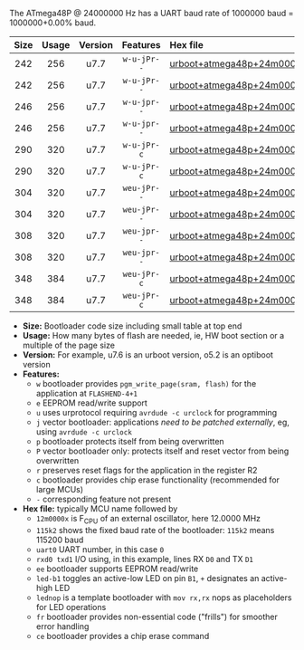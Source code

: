The ATmega48P @ 24000000 Hz has a UART baud rate of 1000000 baud = 1000000+0.00% baud.

|Size|Usage|Version|Features|Hex file|
|:-:|:-:|:-:|:-:|:--|
|242|256|u7.7|`w-u-jPr--`|[urboot+atmega48p+24m0000x+1000k0_uart0_rxd0_txd1_led+b5.hex](https://raw.githubusercontent.com/stefanrueger/urboot.hex/main/mcus/atmega48p/external_oscillator/fcpu+24m0000_Hz/br+1000k0_bps/urboot+atmega48p+24m0000x+1000k0_uart0_rxd0_txd1_led+b5.hex)|
|242|256|u7.7|`w-u-jPr--`|[urboot+atmega48p+24m0000x+1000k0_uart0_rxd0_txd1_lednop.hex](https://raw.githubusercontent.com/stefanrueger/urboot.hex/main/mcus/atmega48p/external_oscillator/fcpu+24m0000_Hz/br+1000k0_bps/urboot+atmega48p+24m0000x+1000k0_uart0_rxd0_txd1_lednop.hex)|
|246|256|u7.7|`w-u-jpr--`|[urboot+atmega48p+24m0000x+1000k0_uart0_rxd0_txd1_led+b5_fr.hex](https://raw.githubusercontent.com/stefanrueger/urboot.hex/main/mcus/atmega48p/external_oscillator/fcpu+24m0000_Hz/br+1000k0_bps/urboot+atmega48p+24m0000x+1000k0_uart0_rxd0_txd1_led+b5_fr.hex)|
|246|256|u7.7|`w-u-jpr--`|[urboot+atmega48p+24m0000x+1000k0_uart0_rxd0_txd1_lednop_fr.hex](https://raw.githubusercontent.com/stefanrueger/urboot.hex/main/mcus/atmega48p/external_oscillator/fcpu+24m0000_Hz/br+1000k0_bps/urboot+atmega48p+24m0000x+1000k0_uart0_rxd0_txd1_lednop_fr.hex)|
|290|320|u7.7|`w-u-jPr-c`|[urboot+atmega48p+24m0000x+1000k0_uart0_rxd0_txd1_led+b5_fr_ce.hex](https://raw.githubusercontent.com/stefanrueger/urboot.hex/main/mcus/atmega48p/external_oscillator/fcpu+24m0000_Hz/br+1000k0_bps/urboot+atmega48p+24m0000x+1000k0_uart0_rxd0_txd1_led+b5_fr_ce.hex)|
|290|320|u7.7|`w-u-jPr-c`|[urboot+atmega48p+24m0000x+1000k0_uart0_rxd0_txd1_lednop_fr_ce.hex](https://raw.githubusercontent.com/stefanrueger/urboot.hex/main/mcus/atmega48p/external_oscillator/fcpu+24m0000_Hz/br+1000k0_bps/urboot+atmega48p+24m0000x+1000k0_uart0_rxd0_txd1_lednop_fr_ce.hex)|
|304|320|u7.7|`weu-jPr--`|[urboot+atmega48p+24m0000x+1000k0_uart0_rxd0_txd1_ee_led+b5.hex](https://raw.githubusercontent.com/stefanrueger/urboot.hex/main/mcus/atmega48p/external_oscillator/fcpu+24m0000_Hz/br+1000k0_bps/urboot+atmega48p+24m0000x+1000k0_uart0_rxd0_txd1_ee_led+b5.hex)|
|304|320|u7.7|`weu-jPr--`|[urboot+atmega48p+24m0000x+1000k0_uart0_rxd0_txd1_ee_lednop.hex](https://raw.githubusercontent.com/stefanrueger/urboot.hex/main/mcus/atmega48p/external_oscillator/fcpu+24m0000_Hz/br+1000k0_bps/urboot+atmega48p+24m0000x+1000k0_uart0_rxd0_txd1_ee_lednop.hex)|
|308|320|u7.7|`weu-jpr--`|[urboot+atmega48p+24m0000x+1000k0_uart0_rxd0_txd1_ee_led+b5_fr.hex](https://raw.githubusercontent.com/stefanrueger/urboot.hex/main/mcus/atmega48p/external_oscillator/fcpu+24m0000_Hz/br+1000k0_bps/urboot+atmega48p+24m0000x+1000k0_uart0_rxd0_txd1_ee_led+b5_fr.hex)|
|308|320|u7.7|`weu-jpr--`|[urboot+atmega48p+24m0000x+1000k0_uart0_rxd0_txd1_ee_lednop_fr.hex](https://raw.githubusercontent.com/stefanrueger/urboot.hex/main/mcus/atmega48p/external_oscillator/fcpu+24m0000_Hz/br+1000k0_bps/urboot+atmega48p+24m0000x+1000k0_uart0_rxd0_txd1_ee_lednop_fr.hex)|
|348|384|u7.7|`weu-jPr-c`|[urboot+atmega48p+24m0000x+1000k0_uart0_rxd0_txd1_ee_led+b5_fr_ce.hex](https://raw.githubusercontent.com/stefanrueger/urboot.hex/main/mcus/atmega48p/external_oscillator/fcpu+24m0000_Hz/br+1000k0_bps/urboot+atmega48p+24m0000x+1000k0_uart0_rxd0_txd1_ee_led+b5_fr_ce.hex)|
|348|384|u7.7|`weu-jPr-c`|[urboot+atmega48p+24m0000x+1000k0_uart0_rxd0_txd1_ee_lednop_fr_ce.hex](https://raw.githubusercontent.com/stefanrueger/urboot.hex/main/mcus/atmega48p/external_oscillator/fcpu+24m0000_Hz/br+1000k0_bps/urboot+atmega48p+24m0000x+1000k0_uart0_rxd0_txd1_ee_lednop_fr_ce.hex)|

- **Size:** Bootloader code size including small table at top end
- **Usage:** How many bytes of flash are needed, ie, HW boot section or a multiple of the page size
- **Version:** For example, u7.6 is an urboot version, o5.2 is an optiboot version
- **Features:**
  + `w` bootloader provides `pgm_write_page(sram, flash)` for the application at `FLASHEND-4+1`
  + `e` EEPROM read/write support
  + `u` uses urprotocol requiring `avrdude -c urclock` for programming
  + `j` vector bootloader: applications *need to be patched externally*, eg, using `avrdude -c urclock`
  + `p` bootloader protects itself from being overwritten
  + `P` vector bootloader only: protects itself and reset vector from being overwritten
  + `r` preserves reset flags for the application in the register R2
  + `c` bootloader provides chip erase functionality (recommended for large MCUs)
  + `-` corresponding feature not present
- **Hex file:** typically MCU name followed by
  + `12m0000x` is F<sub>CPU</sub> of an external oscillator, here 12.0000 MHz
  + `115k2` shows the fixed baud rate of the bootloader: `115k2` means 115200 baud
  + `uart0` UART number, in this case `0`
  + `rxd0 txd1` I/O using, in this example, lines RX `D0` and TX `D1`
  + `ee` bootloader supports EEPROM read/write
  + `led-b1` toggles an active-low LED on pin `B1`, `+` designates an active-high LED
  + `lednop` is a template bootloader with `mov rx,rx` nops as placeholders for LED operations
  + `fr` bootloader provides non-essential code ("frills") for smoother error handling
  + `ce` bootloader provides a chip erase command
